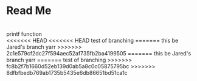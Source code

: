 <h1>Read Me</h1>
<br>
printf function
<br>
<<<<<<< HEAD
<<<<<<< HEAD
test of branching
=======
this be Jared's branch yarr
>>>>>>> 2c1e579cf2dc27f594aec52af735fb2ba4199505
=======
this be Jared's branch yarr
=======
test of branching
>>>>>>> fc8b2f7b1660d52eb139d0ab5a8c0c05875795bc
>>>>>>> 8dfbfbedb769ab1735b5435e6db86651bd51ca1c
